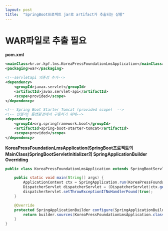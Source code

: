 ```yaml
---
layout: post
title:  "SpringBoot프로젝트 jar로 artifact가 추출되는 상황"
---
```


# WAR파일로 추출 필요

**pom.xml**
```xml
<mainClass>kr.or.kpf.lms.KoreaPressFoundationLmsApplication</mainClass>
<packaging>war</packaging>

<!--servletapi 의존성 추가-->
<dependency>
    <groupId>javax.servlet</groupId>
    <artifactId>javax.servlet-api</artifactId>
    <scope>provided</scope>
</dependency>

<!-- Spring Boot Starter Tomcat (provided scope)  -->
<!-- 인텔리j 톰캣환경에서 구동하기 위해-->
<dependency>
    <groupId>org.springframework.boot</groupId>
    <artifactId>spring-boot-starter-tomcat</artifactId>
    <scope>provided</scope>
</dependency>

```

**KoreaPressFoundationLmsApplication(SpringBoot프로젝트의 MainClass)SpringBootServletInitializer의 SpringApplicationBuilder Overriding**
```java
public class KoreaPressFoundationLmsApplication extends SpringBootServletInitializer {

	public static void main(String[] args) {
		ApplicationContext ctx = SpringApplication.run(KoreaPressFoundationLmsApplication.class, args);
		DispatcherServlet dispatcherServlet = (DispatcherServlet)ctx.getBean("dispatcherServlet");
		dispatcherServlet.setThrowExceptionIfNoHandlerFound(true);
	}

	@Override
	protected SpringApplicationBuilder configure(SpringApplicationBuilder builder) {
		return builder.sources(KoreaPressFoundationLmsApplication.class);
	}
}
```



